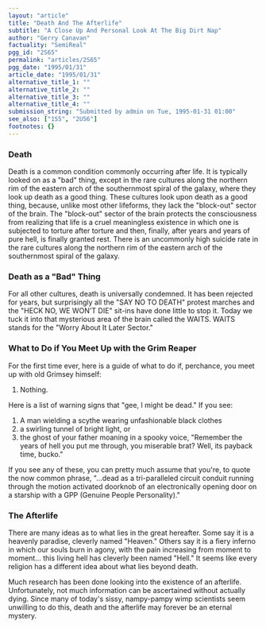 ```yaml
---
layout: "article"
title: "Death And The Afterlife"
subtitle: "A Close Up And Personal Look At The Big Dirt Nap"
author: "Gerry Canavan"
factuality: "SemiReal"
pgg_id: "2S65"
permalink: "articles/2S65"
pgg_date: "1995/01/31"
article_date: "1995/01/31"
alternative_title_1: ""
alternative_title_2: ""
alternative_title_3: ""
alternative_title_4: ""
submission_string: "Submitted by admin on Tue, 1995-01-31 01:00"
see_also: ["1S5", "2U56"]
footnotes: {}
---
```

<div>
<h3>Death</h3>
<p>Death is a common condition commonly occurring after life. It is typically looked on as a "bad" thing, except in the rare cultures along the northern rim of the eastern arch of the southernmost spiral of the galaxy, where they look up death as a good thing. These cultures look upon death as a good thing, because, unlike most other lifeforms, they lack the "block-out" sector of the brain. The "block-out" sector of the brain protects the consciousness from realizing that life is a cruel meaningless existence in which one is subjected to torture after torture and then, finally, after years and years of pure hell, is finally granted rest. There is an uncommonly high suicide rate in the rare cultures along the northern rim of the eastern arch of the southernmost spiral of the galaxy.</p>
<h3>Death as a "Bad" Thing</h3>
<p>For all other cultures, death is universally condemned. It has been rejected for years, but surprisingly all the "SAY NO TO DEATH" protest marches and the "HECK NO, WE WON'T DIE" sit-ins have done little to stop it. Today we tuck it into that mysterious area of the brain called the WAITS. WAITS stands for the "Worry About It Later Sector."</p>
<h3>What to Do if You Meet Up with the Grim Reaper</h3>
<p>For the first time ever, here is a guide of what to do if, perchance, you meet up with old Grimsey himself:</p>
<ol>
<li value="1">Nothing.</li>
</ol>
<p>Here is a list of warning signs that "gee, I might be dead." If you see:</p>
<ol>
<li value="1">A man wielding a scythe wearing unfashionable black clothes</li>
<li value="2">a swirling tunnel of bright light, or</li>
<li value="3">the ghost of your father moaning in a spooky voice, "Remember the years of hell you put me through, you miserable brat? Well, its payback time, bucko."</li>
</ol>
<p>If you see any of these, you can pretty much assume that you're, to quote the now common phrase, "...dead as a tri-paralleled circuit conduit running through the motion activated doorknob of an electronically opening door on a starship with a GPP (Genuine People Personality)."</p>
<h3>The Afterlife</h3>
<p>There are many ideas as to what lies in the great hereafter. Some say it is a heavenly paradise, cleverly named "Heaven." Others say it is a fiery inferno in which our souls burn in agony, with the pain increasing from moment to moment... this living hell has cleverly been named "Hell." It seems like every religion has a different idea about what lies beyond death.</p>
<p>Much research has been done looking into the existence of an afterlife. Unfortunately, not much information can be ascertained without actually dying. Since many of today's sissy, nampy-pampy wimp scientists seem unwilling to do this, death and the afterlife may forever be an eternal mystery.</p>
</div>
